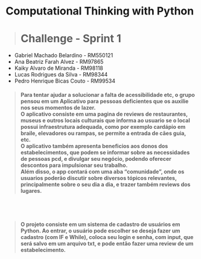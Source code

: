 # Computational Thinking with Python

> # Challenge - Sprint 1
<ul>
<li> Gabriel Machado Belardino - RM550121</li>
<li> Ana Beatriz Farah Alvez - RM97865 </li>
<li> Kaiky Alvaro de Miranda - RM98118 </li>
<li> Lucas Rodrigues da Silva - RM98344 </li>
<li> Pedro Henrique Bicas Couto - RM99534 </li>
</ul>

> #### Para tentar ajudar a solucionar a falta de acessibilidade etc, o grupo pensou em um Aplicativo para pessoas deficientes que os auxilie nos seus momentos de lazer. <br> O aplicativo consiste em uma pagina de reviews de restaurantes, museus e outros locais culturais que informa ao usuario se o local possui infraestrutura adequada, como por exemplo cardápio em braile, elevadores ou rampas, se permite a entrada de cães guia, etc. </br> O aplicativo também apresenta beneficios aos donos dos estabelecimentos, que podem se informar sobre as necessidades de pessoas pcd, e divulgar seu negócio, podendo oferecer descontos para impulsionar seu trabalho. <br>Além disso, o app contará com uma aba “comunidade”, onde os usuarios  poderão discutir sobre diversos tópicos relevantes, principalmente sobre o seu dia a dia, e trazer também reviews dos lugares.</br>

<br></br>

> #### O projeto consiste em um sistema de cadastro de usuários em Python. Ao entrar, o usuário pode escolher se deseja fazer um cadastro (com IF e While), coloca seu login e senha, com input, que será salvo em um arquivo txt, e pode então fazer uma review de um estabelecimento. 